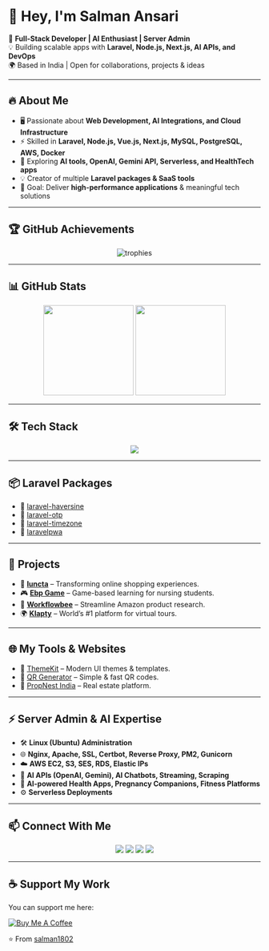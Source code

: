 # 👋 Hey, I'm Salman Ansari  

🚀 **Full-Stack Developer | AI Enthusiast | Server Admin**  
💡 Building scalable apps with **Laravel, Node.js, Next.js, AI APIs, and DevOps**  
🌍 Based in India | Open for collaborations, projects & ideas  

---

## 🔥 About Me  
- 🖥️ Passionate about **Web Development, AI Integrations, and Cloud Infrastructure**  
- ⚡ Skilled in **Laravel, Node.js, Vue.js, Next.js, MySQL, PostgreSQL, AWS, Docker**  
- 🧠 Exploring **AI tools, OpenAI, Gemini API, Serverless, and HealthTech apps**  
- 💡 Creator of multiple **Laravel packages & SaaS tools**  
- 🎯 Goal: Deliver **high-performance applications** & meaningful tech solutions  

---

## 🏆 GitHub Achievements  

<p align="center">
  <img src="https://github-profile-trophy.vercel.app/?username=salman1802&theme=radical&no-frame=true&row=1&column=6" alt="trophies" />
</p>

---

## 📊 GitHub Stats  

<p align="center">
  <img src="https://github-readme-stats.vercel.app/api?username=salman1802&show_icons=true&theme=radical" height="180em" />
  <img src="https://github-readme-streak-stats.herokuapp.com/?user=salman1802&theme=radical" height="180em" />
</p>

---

## 🛠️ Tech Stack  

<p align="center">
  <img src="https://skillicons.dev/icons?i=php,laravel,nodejs,express,mysql,postgres,vue,react,nextjs,tailwind,aws,docker,git,linux,nginx,apache" />
</p>

---

## 📦 Laravel Packages  

- 📌 [laravel-haversine](https://packagist.org/packages/iroid/laravel-haversine)  
- 📌 [laravel-otp](https://packagist.org/packages/iroid/laravel-otp)  
- 📌 [laravel-timezone](https://packagist.org/packages/iroid/laravel-timezone)  
- 📌 [laravelpwa](https://packagist.org/packages/iroid/laravelpwa)  

---

## 🚀 Projects  

- 🛒 [**Iuncta**](https://iuncta.io/) – Transforming online shopping experiences.  
- 🎮 [**Ebp Game**](https://ebp-game.com/) – Game-based learning for nursing students.  
- 🐝 [**Workflowbee**](https://workflowbee.com/) – Streamline Amazon product research.  
- 🌍 [**Klapty**](https://www.klapty.com/) – World’s #1 platform for virtual tours.  

---

## 🌐 My Tools & Websites  

- 🎨 [ThemeKit](https://themekit.tech-dev.in/) – Modern UI themes & templates.  
- 🔗 [QR Generator](https://qr-generator.propnestindia.in/) – Simple & fast QR codes.  
- 🏡 [PropNest India](https://propnestindia.in/) – Real estate platform.  

---

## ⚡ Server Admin & AI Expertise  

- 🛠️ **Linux (Ubuntu) Administration**  
- 🌐 **Nginx, Apache, SSL, Certbot, Reverse Proxy, PM2, Gunicorn**  
- ☁️ **AWS EC2, S3, SES, RDS, Elastic IPs**  
- 🤖 **AI APIs (OpenAI, Gemini), AI Chatbots, Streaming, Scraping**  
- 🏥 **AI-powered Health Apps, Pregnancy Companions, Fitness Platforms**  
- ⚙️ **Serverless Deployments**  

---

## 📫 Connect With Me  

<p align="center">
  <a href="https://in.linkedin.com/in/salman-ansari-861b4819a"><img src="https://img.shields.io/badge/LinkedIn-0A66C2?style=for-the-badge&logo=linkedin&logoColor=white"/></a>
  <a href="https://twitter.com/SalmanFarsi1253"><img src="https://img.shields.io/badge/Twitter-1DA1F2?style=for-the-badge&logo=twitter&logoColor=white"/></a>
  <a href="https://www.instagram.com/ansari_salman1802/"><img src="https://img.shields.io/badge/Instagram-E4405F?style=for-the-badge&logo=instagram&logoColor=white"/></a>
  <a href="mailto:salman.ansari.1253218@gmail.com"><img src="https://img.shields.io/badge/Email-D14836?style=for-the-badge&logo=gmail&logoColor=white"/></a>
</p>

---
## ☕ Support My Work  

You can support me here:  

[![Buy Me A Coffee](https://img.shields.io/badge/☕-Buy%20Me%20a%20Coffee-orange)](https://buymeacoffee.com/bulletr804t)

⭐️ From [salman1802](https://github.com/salman1802)  
